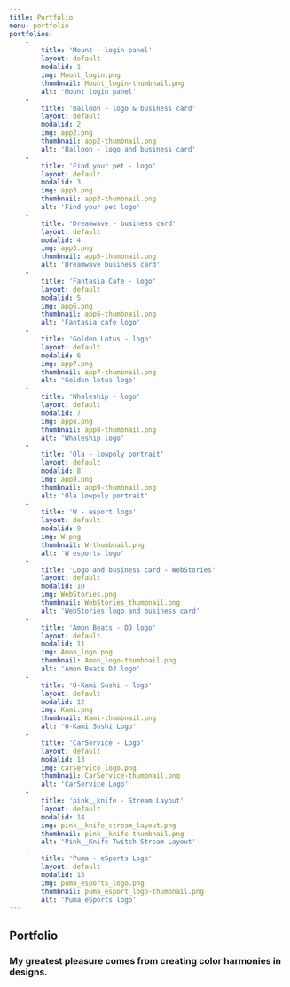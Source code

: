 ```yaml
---
title: Portfolio
menu: portfolio
portfolios:
    -
        title: 'Mount - login panel'
        layout: default
        modalid: 1
        img: Mount_login.png
        thumbnail: Mount_login-thumbnail.png
        alt: 'Mount login panel'
    -
        title: 'Balloon - logo & business card'
        layout: default
        modalid: 2
        img: app2.png
        thumbnail: app2-thumbnail.png
        alt: 'Balloon - logo and business card'
    -
        title: 'Find your pet - logo'
        layout: default
        modalid: 3
        img: app3.png
        thumbnail: app3-thumbnail.png
        alt: 'Find your pet logo'
    -
        title: 'Dreamwave - business card'
        layout: default
        modalid: 4
        img: app5.png
        thumbnail: app5-thumbnail.png
        alt: 'Dreamwave business card'
    -
        title: 'Fantasia Cafe - logo'
        layout: default
        modalid: 5
        img: app6.png
        thumbnail: app6-thumbnail.png
        alt: 'Fantasia cafe logo'
    -
        title: 'Golden Lotus - logo'
        layout: default
        modalid: 6
        img: app7.png
        thumbnail: app7-thumbnail.png
        alt: 'Golden lotus logo'
    -
        title: 'Whaleship - logo'
        layout: default
        modalid: 7
        img: app8.png
        thumbnail: app8-thumbnail.png
        alt: 'Whaleship logo'
    -
        title: 'Ola - lowpoly portrait'
        layout: default
        modalid: 8
        img: app9.png
        thumbnail: app9-thumbnail.png
        alt: 'Ola lowpoly portrait'
    -
        title: 'W - esport logo'
        layout: default
        modalid: 9
        img: W.png
        thumbnail: W-thumbnail.png
        alt: 'W esports logo'
    -
        title: 'Logo and business card - WebStories'
        layout: default
        modalid: 10
        img: WebStories.png
        thumbnail: WebStories_thumbnail.png
        alt: 'WebStories logo and business card'
    -
        title: 'Amon Beats - DJ logo'
        layout: default
        modalid: 11
        img: Amon_logo.png
        thumbnail: Amon_logo-thumbnail.png
        alt: 'Amon Beats DJ logo'
    -
        title: 'O-Kami Sushi - logo'
        layout: default
        modalid: 12
        img: Kami.png
        thumbnail: Kami-thumbnail.png
        alt: 'O-Kami Sushi Logo'
    -
        title: 'CarService - Logo'
        layout: default
        modalid: 13
        img: carservice_logo.png
        thumbnail: CarService-thumbnail.png
        alt: 'CarService Logo'
    -
        title: 'pink__knife - Stream Layout'
        layout: default
        modalid: 14
        img: pink__knife_stream_layout.png
        thumbnail: pink__knife-thumbnail.png
        alt: 'Pink__Knife Twitch Stream Layout'
    -
        title: 'Puma - eSports Logo'
        layout: default
        modalid: 15
        img: puma_esports_logo.png
        thumbnail: puma_esport_logo-thumbnail.png
        alt: 'Puma eSports logo'
---
```


## Portfolio
### My greatest pleasure comes from creating color harmonies in designs.
